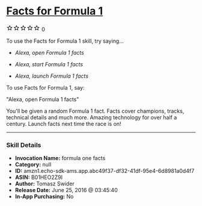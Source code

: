 # [Facts for Formula 1](http://alexa.amazon.com/#skills/amzn1.echo-sdk-ams.app.abc49f37-df32-41df-95e4-6d8981a0d4f7)
![0 stars](../../images/ic_star_border_black_18dp_1x.png)![0 stars](../../images/ic_star_border_black_18dp_1x.png)![0 stars](../../images/ic_star_border_black_18dp_1x.png)![0 stars](../../images/ic_star_border_black_18dp_1x.png)![0 stars](../../images/ic_star_border_black_18dp_1x.png) 0

To use the Facts for Formula 1 skill, try saying...

* *Alexa, open Formula 1 facts*

* *Alexa, start Formula 1 facts*

* *Alexa, launch Formula 1 facts*

To use Facts for Formula 1, say:

"Alexa, open Formula 1 facts"

You'll be given a random Formula 1 fact. Facts cover champions, tracks, technical details and much more. Amazing technology for over half a century. Launch facts next time the race is on!

***

### Skill Details

* **Invocation Name:** formula one facts
* **Category:** null
* **ID:** amzn1.echo-sdk-ams.app.abc49f37-df32-41df-95e4-6d8981a0d4f7
* **ASIN:** B01HEO2Z9I
* **Author:** Tomasz Swider
* **Release Date:** June 25, 2016 @ 03:45:40
* **In-App Purchasing:** No
